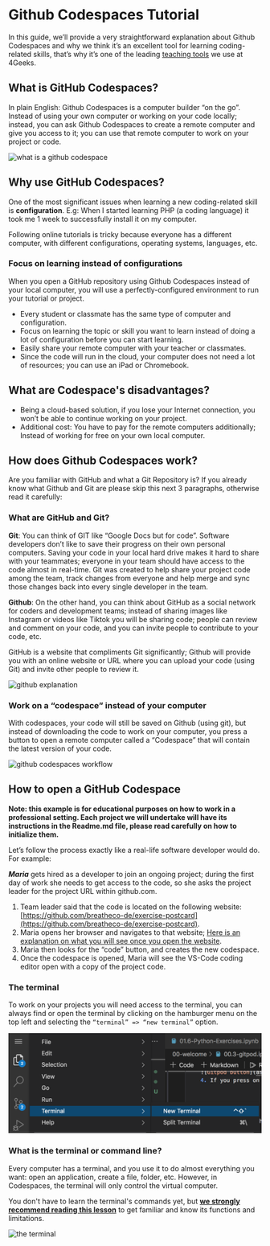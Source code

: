 # Github Codespaces Tutorial

In this guide, we’ll provide a very straightforward explanation about Github Codespaces and why we think it’s an excellent tool for learning coding-related skills, that’s why it’s one of the leading [teaching tools](https://github.com/breatheco-de/knowledge-base/blob/main/content/4geeks-teaching-tools.md) we use at 4Geeks.

## What is GitHub Codespaces?

In plain English: Github Codespaces is a computer builder “on the go”. Instead of using your own computer or working on your code locally; instead, you can ask Github Codespaces to create a remote computer and give you access to it; you can use that remote computer to work on your project or code.

![what is a github codespace](https://github.com/breatheco-de/knowledge-base/blob/main/images/github-codespaces-explanation.png?raw=true)

## Why use GitHub Codespaces?

One of the most significant issues when learning a new coding-related skill is **configuration**. E.g: When I started learning PHP (a coding language) it took me 1 week to successfully install it on my computer.

Following online tutorials is tricky because everyone has a different computer, with different configurations, operating systems, languages, etc.


### Focus on learning instead of configurations

When you open a GitHub repository using Github Codespaces instead of your local computer, you will use a perfectly-configured environment to run your tutorial or project.

* Every student or classmate has the same type of computer and configuration.
* Focus on learning the topic or skill you want to learn instead of doing a lot of configuration before you can start learning.
* Easily share your remote computer with your teacher or classmates.
* Since the code will run in the cloud, your computer does not need a lot of resources; you can use an iPad or Chromebook.

## What are Codespace's disadvantages?

* Being a cloud-based solution, if you lose your Internet connection, you won’t be able to continue working on your project.
* Additional cost: You have to pay for the remote computers additionally; Instead of working for free on your own local computer.

## How does Github Codespaces work?

Are you familiar with GitHub and what a Git Repository is? If you already know what Github and Git are please skip this next 3 paragraphs, otherwise read it carefully:

### What are GitHub and Git?

**Git**: You can think of GIT like “Google Docs but for code”. Software developers don’t like to save their progress on their own personal computers. Saving your code in your local hard drive makes it hard to share with your teammates; everyone in your team should have access to the code almost in real-time. Git was created to help share your project code among the team, track changes from everyone and help merge and sync those changes back into every single developer in the team. 

**Github**: On the other hand, you can think about GitHub as a social network for coders and development teams; instead of sharing images like Instagram or videos like Tiktok you will be sharing code; people can review and comment on your code, and you can invite people to contribute to your code, etc. 

GitHub is a website that compliments Git significantly; Github will provide you with an online website or URL where you can upload your code (using Git) and invite other people to review it.

![github explanation](https://github.com/breatheco-de/knowledge-base/blob/main/images/github-exaplantion.png?raw=true)

### Work on a “codespace” instead of your computer

With codespaces, your code will still be saved on Github (using git), but instead of downloading the code to work on your computer, you press a button to open a remote computer called a “Codespace”  that will contain the latest version of your code.

![github codespaces workflow](https://github.com/breatheco-de/knowledge-base/blob/main/images/codespaces.png?raw=true)

## How to open a GitHub Codespace

**Note: this example is for educational purposes on how to work in a professional setting. Each project we will undertake will have its instructions in the Readme.md file, please read carefully on how to initialize them.**

Let’s follow the process exactly like a real-life software developer would do. For example:

**_Maria_** gets hired as a developer to join an ongoing project; during the first day of work she needs to get access to the code, so she asks the project leader for the project URL within github.com.

1. Team leader said that the code is located on the following website: [https://github.com/breatheco-de/exercise-postcard](https://github.com/breatheco-de/exercise-postcard).
2. Maria opens her browser and navigates to that website; [Here is an explanation on what you will see once you open the website](https://github.com/breatheco-de/knowledge-base/blob/main/images/breatheco-de-exercise-postcard-The-ideal-first-project-for-anyone-interested-in-practicing-HTML-CSS-with-a-real-life-example-.png?raw=true).
3. Maria then looks for the “code” button, and creates the new codespace. 
4. Once the codespace is opened, Maria will see the VS-Code coding editor open with a copy of the project code.

### The terminal

To work on your projects you will need access to the terminal, you can always find or open the terminal by clicking on the hamburger menu on the top left and selecting the `“terminal” => “new terminal”` option.

![open terminal on github codespace](https://github.com/breatheco-de/content/blob/master/src/assets/images/terminal.png?raw=true)

### What is the terminal or command line?

Every computer has a terminal, and you use it to do almost everything you want: open an application, create a file, folder, etc. However, in Codespaces, the terminal will only control the virtual computer.

You don't have to learn the terminal's commands yet, but **[we strongly recommend reading this lesson](https://4geeks.com/en/lesson/the-command-line-the-terminal)** to get familiar and know its functions and limitations.

![the terminal](https://github.com/breatheco-de/knowledge-base/blob/main/images/e7094b073128ec4ae46e3fd9568cbb7c85d860ef7bd28375fdd5a06041d22e2c.png?raw=true)
